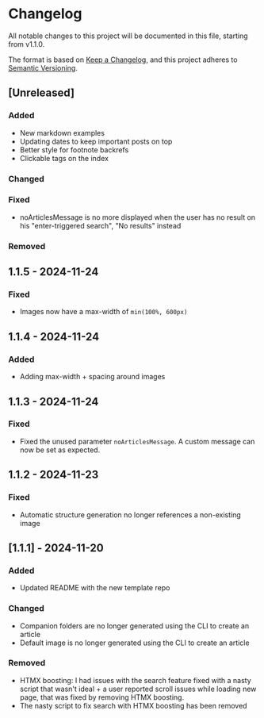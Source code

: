 # Changelog

All notable changes to this project will be documented in this file, starting from v1.1.0.

The format is based on [Keep a Changelog](https://keepachangelog.com/en/1.1.0/),
and this project adheres to [Semantic Versioning](https://semver.org/spec/v2.0.0.html).

## [Unreleased]

### Added

- New markdown examples
- Updating dates to keep important posts on top
- Better style for footnote backrefs
- Clickable tags on the index

### Changed

### Fixed

- noArticlesMessage is no more displayed when the user has no result on his "enter-triggered search", "No results" instead

### Removed

## 1.1.5 - 2024-11-24

### Fixed

- Images now have a max-width of `min(100%, 600px)`

## 1.1.4 - 2024-11-24

### Added

- Adding max-width + spacing around images

## 1.1.3 - 2024-11-24

### Fixed

- Fixed the unused parameter `noArticlesMessage`. A custom message can now be set as expected.

## 1.1.2 - 2024-11-23

### Fixed

- Automatic structure generation no longer references a non-existing image

## [1.1.1] - 2024-11-20

### Added

- Updated README with the new template repo

### Changed

- Companion folders are no longer generated using the CLI to create an article
- Default image is no longer generated using the CLI to create an article

### Removed

- HTMX boosting: I had issues with the search feature fixed with a nasty script that wasn't ideal + a user reported scroll issues while loading new page, that was fixed by removing HTMX boosting.
- The nasty script to fix search with HTMX boosting has been removed
